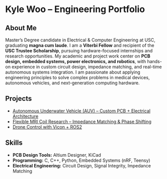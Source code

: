 # Kyle Woo – Engineering Portfolio

## About Me
Master’s Degree candidate in Electrical & Computer Engineering at USC, graduating **magna cum laude**. I am a **Viterbi Fellow** and recipient of the **USC Trustee Scholarship**, pursuing hardware-focused internships and research opportunities. My academic and project work center on **PCB design, embedded systems, power electronics, and robotics**, with hands-on experience in custom circuit design, impedance matching, and real-time autonomous systems integration. I am passionate about applying engineering principles to solve complex problems in medical devices, autonomous vehicles, and next-generation computing hardware.

## Projects
- [Autonomous Underwater Vehicle (AUV) – Custom PCB + Electrical Architecture](./AUV/README.md)  
- [Flexible MRI Coil Research – Impedance Matching & Phase Shifting](./Khan%20Lab%20MRI%20project/README.md)  
- [Drone Control with Vicon + ROS2](./SIA%20Drone%20Lab/README.md)  

## Skills
- **PCB Design Tools:** Altium Designer, KiCad  
- **Programming:** C, C++, Python, Embedded Systems (nRF, Teensy)  
- **Electrical Engineering:** Circuit Design, Signal Integrity, Impedance Matching  

